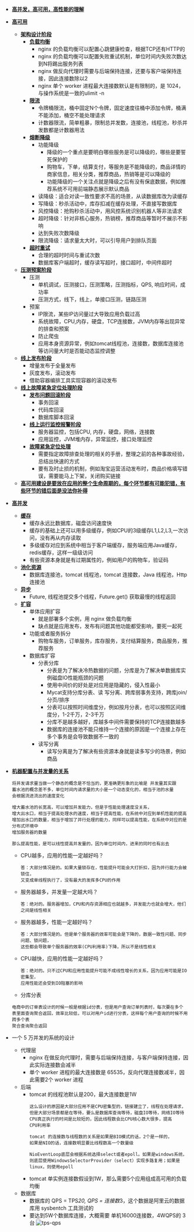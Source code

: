 - **[高并发，高可用，高性能的理解](#)**
- **[高可用](#)**
    - **[架构设计阶段](#)**
        - **[负载均衡](#)**
            - nginx 的负载均衡可以配置心跳健康检查，根据TCP还有HTTP的
            - nginx 的负载均衡可以配置失败重试机制，单位时间内失败次数达到N将踢出服务列表
            - nginx 做反向代理时需要与后端保持连接，还要与客户端保持连接，因此连接数除以2
            - nginx 单个 worker 进程最大连接数默认是有限制的，是 1024，与操作系统是一致的ulimit -n
        - **[限流](#)**
            - 令牌桶限流，桶中固定N个令牌，固定速度往桶中添加令牌，桶满不能添加，桶空不能处理请求
            - 计数器限流，简单粗暴，限制总并发数，连接池，线程池，秒杀并发数都是计数器用法
        - **[熔断降级](#)**
            - 功能降级
                - 降级的一个重点是要明白哪些服务是可以降级的，哪些是要誓死保护的
                - 购物车，下单，结算支付，等服务是不能降级的，商品详情的商家信息，相关分类，推荐商品，热销等是可以降级的
                - 功能降级的一个关注点就是降级之后有没有保底数据，例如推荐系统不可用前端静态展示默认商品
            - 读降级：适合对读一致性要求不高的场景，从读数据库改为读缓存
            - 写降级：秒杀活动中，库存扣减在缓存处理，不直接写数据库
            - 风控降级：抢购秒杀活动中，用风控系统识别机器人等非法请求
            - 超时降级：针对非核心服务，热销榜，推荐商品等暂时不展示不影响
            - 达到失败次数降级
            - 限流降级：请求量太大时，可以引导用户到排队页面
        - **[超时重试](#)**
            - 合理的超时时间与重试次数
            - 数据库客户端超时，缓存读写超时，接口超时，中间件超时
    - **[压测预案阶段](#)**
        - 压测
            - 单机调试，压测接口，压测策略，压测指标，QPS, 响应时间，成功率
            - 压测方式，线下，线上，单接口压测，链路压测
        - 预案
            - IP限流，某些IP访问量过大导致应用负载过高
            - 系统故障，CPU,内存，硬盘，TCP连接数，JVM内存等出现异常的排查和预案
            - 防止爬虫
            - 应用本身资源异常，例如tomcat线程池，连接数，数据库连接池等访问量大时是否能动态监控调整
    - **[线上发布阶段](#)**
        - 增量发布于全量发布
        - 灰度发布，滚动发布
        - 借助容器编排工具实现容器的滚动发布
    - **[线上故障紧急定位处理阶段](#)**
        - **[发布问题回滚阶段](#)**
            - 事务回滚
            - 代码库回滚
            - 数据库脚本回滚
        - **[线上运行监控报警阶段](#)**
            - 服务器监控，包括CPU, 内存，硬盘，网络，连接数
            - 应用监控，JVM堆内存，异常监控，接口处理监控
        - **[故障紧急定位处理](#)**
            - 需要指定故障排查处理的相关的手册，整理之前的各种事故经验，总结出快速的方式
            - 要有及时止损的机制，例如淘宝运营活动发布时，商品价格填写错误，需要能马上下架，关闭购买链接
    - **[高可用建设是要放在应用的整个生命周期的，每个环节都有可能犯错，有些环节的错后面是没法你补得](#)**
- **[高并发](#)**
    - **[缓存](#)**
        - 缓存永远比数据库，磁盘访问速度快
        - 缓存的基础上还可以用多级缓存，例如CPU的3级缓存L1,L2,L3,一次访问，没有再从内存读取
        - 多级缓存对应到系统中相当于客户端缓存，服务端应用Java缓存，redis缓存，这样一级级访问
        - 有些资源本身就是有过期属性的，例如用户的购物车，验证码
    - **[池化资源](#)**
        - 数据库连接池，tomcat 线程池，tomcat 连接数，Java 线程池，Http连接池
    - **[异步](#)**
        - Future, 线程池提交多个线程，Future.get() 获取最慢的线程返回
    - **[扩容](#)**
        - 单体应用扩容
            - 就是部署多个实例，用 nginx 做负载均衡
            - 缺点就是应用发布，发布有问题其他功能都受影响，要死一起死
        - 功能或者服务拆分
            - 购物车服务，订单服务，库存服务，支付结算服务，商品服务，推荐服务
        - 数据库扩容
            - 分表分库
                - 分表是为了解决冷热数据的问题，分库是为了解决单数据库实例磁盘IO性能瓶颈的问题
                - 使用中间价的好处是对应用是隐藏的，侵入性最小
                - Mycat支持分库分表、读 写分离、跨库弱事务支持，跨库join/分页/排序
                - 分表可以按照时间维度分，例如按月分表，也可以按照区间维度分，1-2千万，2-3千万
                - 分库不是越多越好，库越多中间件需要保持的TCP连接数越多
                - 数据库的连接池不能只维持一个连接的原因是一个连接上存在多个事务是会导致数据不一致的
            - 读写分离
                - 读写分离是为了解决有些资源本身就是读多写少的场景，例如商品
- **[机器配置与并发量的关系](#)**
    ```
    将并发请求量当做一个静态的概念是不恰当的，更准确更形象的比喻是 并发量其实跟
    蓄水池的概念差不多，单位时间内请求量的大小是一个动态变化的，相当于池的水量
    会根据流进流出的速度变化
    
    增大蓄水池的长宽高，可以增加并发能力，但是于性能处理速度没关系，
    增大出水口，相当于提高处理水的速度，相当于提高性能，在系统中对应到单机性能的提高
    增加出水口的数量，相当于增加了并行处理的能力，同样可以提高性能，在系统中对应的是分布式环境中
    增加服务器的数量
    
    那么提高性能，是可以线性提高并发量的，因为单位时间内，进来的同时也有出去
    
    ```

    - CPU越多，应用的性能一定越好吗？
        ```
        答：大部分情况是的。如果大量锁存在，性能提升可能会大打折扣，因为并行能力会被锁住，
        又变成单线程执行了，没有最大的发挥多CPU的作用
        ```
    
    - 服务器越多，并发量一定越大吗？
        ```
        答：绝对的。服务器增加，CPU和内存资源相应也就越多，并发能力也就会增大，他们之间是线性相关
        ```
    
    - 服务器越多，性能一定越好吗？
        ```
        答：大部分情况是的。但是单个服务器的效率可能会是下降的，数据一致性问题、同步问题、锁问题，
        这些都会导致单个服务器的效率(CPU利用率)下降，所以不是线性相关
        ```

    - CPU越快，应用的性能一定越好吗？
        ```
        答：绝对的。只不过CPU和应用性能提升可能不成线性增长的关系，因为应用可能是IO密集型，
        应用性能还会受到IO阻塞的影响
        ```
    
    - 分库分表
    ```
    电商中的订单表设计的时候一般是根据id分表，但是用户查询订单列表时，每次要在多个
    表里面查询聚合返回，效率比较低，可以对用户id进行分表，这样每个用户查询的时候不用跨多个表
    聚合查询聚合返回
    ```

- 一个 5 万并发的系统的设计
    - 代理层
        - nginx 在做反向代理时，需要与后端保持连接，与客户端保持连接，因此实际连接数会减半
        - 单个 worker 进程的最大连接数是 65535，反向代理连接数减半，因此需要2个 worker 进程
    - 后端
        - tomcat 的线程池默认是200，最大连接数是1W
            ```
            这么设计的原因是大部分应用不是CPU密集型的，链接建立了，线程在处理请求，
            但是大部分场景都是在等待，要么是数据库查询等待，磁盘IO等待，网络IO等待
            CPU真正执行的时间是比较短的，因此线程数会比CPU核心数大很多，提高
            CPU利用率
            
            tomcat 的连接数与线程数的关系是如果是BIO模式的话，2个是一样的，
            如果是NIO的话，连接数明显要比线程数高一个数量级
            
            NioEventLoop底层会根据系统选择select或者epoll。如果是windows系统，
            则底层使用WindowsSelectorProvider（select）实现多路复用；如果是linux，则使用epoll
            ```
        - tomcat 单实例连接数假设到1W，那么需要5个应用组成高可用的负载均衡
    - 数据库
        - 数据库的 QPS = TPS*20, QPS = 连接数*3，这个数据是阿里云的数据库用 sysbentch 工具测试的
        - 要达到5W个数据库连接，大概需要 单机16000连接数，4WQPS的 3台
        ![tps-qps](https://github.com/caesar-empereur/read-book/blob/master/photo/tps-qps.png)
